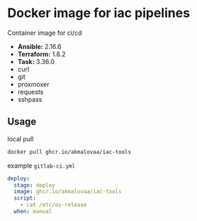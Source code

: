 # Docker image for iac pipelines

Container image for ci/cd

- **Ansible:** 2.16.6
- **Terraform:** 1.8.2
- **Task:** 3.36.0
- curl
- git
- proxmoxer
- requests
- sshpass


## Usage

local pull
```bash
docker pull ghcr.io/akmalovaa/iac-tools
```

example `gitlab-ci.yml`
```yaml
deploy:
  stage: deploy
  image: ghcr.io/akmalovaa/iac-tools
  script:
    - cat /etc/os-release
  when: manual
```



